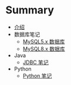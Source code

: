 # Summary

* [介绍](README.md)
* 数据库笔记
    * [MySQL5.x 数据库](数据库笔记/MySQL5x.md)
    * [MySQL8.x 数据库](数据库笔记/MySQL8x.md)
* Java
    * [JDBC 笔记](Java/JDBC笔记.md)
* Python
    * [Python 笔记](Python/Python笔记.md)

